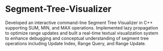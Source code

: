 # Segment-Tree-Visualizer
Developed an interactive command-line Segment Tree Visualizer in C++ supporting SUM, MIN, and MAX operations. Implemented lazy propagation to optimize range updates and built a real-time textual visualization system to enhance debugging and conceptual understanding of segment tree operations including Update Index, Range Query, and Range Update.
